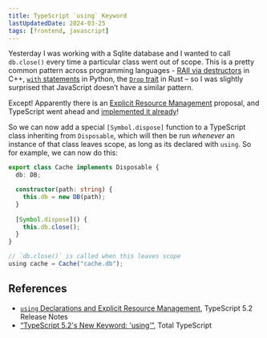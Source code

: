 ```yaml
---
title: TypeScript `using` Keyword
lastUpdatedDate: 2024-03-25
tags: [frontend, javascript]
---
```


Yesterday I was working with a Sqlite database and I wanted to call `db.close()` every time a particular class went out of scope. This is a pretty common pattern across programming languages - [RAII via destructors](https://en.cppreference.com/w/cpp/language/raii) in C++, [`with` statements](https://docs.python.org/3/reference/compound_stmts.html#with) in Python, the [`Drop` trait](https://doc.rust-lang.org/std/ops/trait.Drop.html) in Rust – so I was slightly surprised that JavaScript doesn’t have a similar pattern.

Except! Apparently there is an [Explicit Resource Management](https://github.com/tc39/proposal-explicit-resource-management) proposal, and TypeScript went ahead and [implemented it already](https://www.typescriptlang.org/docs/handbook/release-notes/typescript-5-2.html#using-declarations-and-explicit-resource-management)!

So we can now add a special `[Symbol.dispose]` function to a TypeScript class inheriting from `Disposable`, which will then be run *whenever* an instance of that class leaves scope, as long as its declared with `using`. So for example, we can now do this:

```typescript
export class Cache implements Disposable {
  db: DB;

  constructor(path: string) {
    this.db = new DB(path);
  }
  
  [Symbol.dispose]() {
    this.db.close();
  }
}

// `db.close()` is called when this leaves scope
using cache = Cache("cache.db");
```

## References

- [`using`
Declarations and Explicit Resource Management](https://www.typescriptlang.org/docs/handbook/release-notes/typescript-5-2.html#using-declarations-and-explicit-resource-management), TypeScript 5.2 Release Notes
- [“TypeScript 5.2's New Keyword: 'using’”](https://www.totaltypescript.com/typescript-5-2-new-keyword-using), Total TypeScript